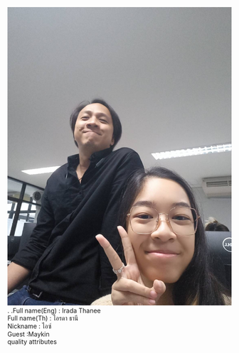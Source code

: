  ![alt text for screen readers](IMG_3418.JPG "Text to show on mouseover").
.Full name(Eng) : Irada Thanee  
Full name(Th) :  ไอรดา ธานี  
Nickname : ไอซ์  
Guest :Maykin  
quality attributes  
